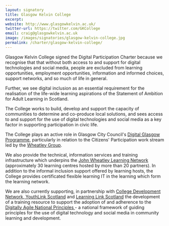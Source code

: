 ```yaml
---
layout: signatory
title: Glasgow Kelvin College
excerpt: 
website: http://www.glasgowkelvin.ac.uk/
twitter-url: https://twitter.com/GKCollege
email: craig@glasgowkelvin.ac.uk
image: /images/signatories/glasgow-kelvin-college.jpg
permalink: /charter/glasgow-kelvin-college/
---
```

Glasgow Kelvin College signed the Digital Participation Charter because we recognise that that without both access to and support for digital technologies and social media, people are excluded from learning opportunities, employment opportunities, information and informed choices, support networks, and so much of life in general. 

Further, we see digital inclusion as an essential requirement for the realisation of the life-wide learning aspirations of the Statement of Ambition for Adult Learning in Scotland.

The College works to build, develop and support the capacity of communities to determine and co-produce local solutions, and sees access to and support for the use of digital technologies and social media as a key factor in supporting participation in civic life.

The College plays an active role in Glasgow City Council's <a href="http://www.glasgow.gov.uk/11205">Digital Glasgow Programme</a>, particularly in relation to the Citizens' Participation work stream led by the <a
href="http://www.wheatley-group.com/">Wheatley Group</a>.

We also provide the technical, information services and training infrastructure which underpins the <a href="http://www.northeastglasgow.co.uk/learning/JohnWheatleyLearningNetwork.html">John Wheatley Learning Network</a> (approximately 30 learning centres hosted by more than 20 partners). In addition to the informal inclusion support offered by learning hosts, the College provides certificated flexible learning IT in the learning which form the learning network. 

We are also currently supporting, in partnership with <a href="http://www.collegedevelopmentnetwork.ac.uk/news-community-learning/">College Development Network</a>,<a href="http://www.youthlinkscotland.org/"> YouthLink Scotland</a> and <a href="http://www.learninglinkscotland.org.uk/">Learning Link Scotland</a> the development of a training resource to support the adoption of and adherence to the <a href="http://www.digitallyagilecld.org/">Digitally Agile National Principles </a> - a national framework of guiding principles for the use of digital technology and social media in community learning and development. 

